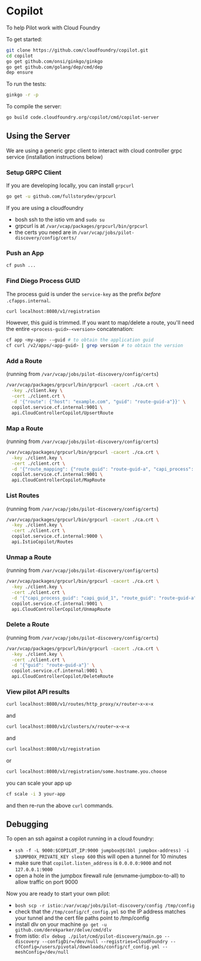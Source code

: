 # Copilot

To help Pilot work with Cloud Foundry

To get started:

```sh
git clone https://github.com/cloudfoundry/copilot.git
cd copilot
go get github.com/onsi/ginkgo/ginkgo
go get github.com/golang/dep/cmd/dep
dep ensure
```

To run the tests:

```sh
ginkgo -r -p
```

To compile the server:

```sh
go build code.cloudfoundry.org/copilot/cmd/copilot-server
```

## Using the Server

We are using a generic grpc client to interact with cloud controller grpc service (installation instructions below)

### Setup GRPC Client

If you are developing locally, you can install `grpcurl`
```sh
go get -u github.com/fullstorydev/grpcurl
```

If you are using a cloudfoundry
- bosh ssh to the istio vm and `sudo su`
- grpcurl is at `/var/vcap/packages/grpcurl/bin/grpcurl`
- the certs you need are in `/var/vcap/jobs/pilot-discovery/config/certs/`


### Push an App

```sh
cf push ...
```

### Find Diego Process GUID
The process guid is under the `service-key` as the prefix *before* `.cfapps.internal`.

```sh
curl localhost:8080/v1/registration
```

However, this guid is trimmed. If you want to map/delete a route, you'll need the entire `<process-guid>-<version>` concatenation:

```sh
cf app <my-app> --guid # to obtain the application guid
cf curl /v2/apps/<app-guid> | grep version # to obtain the version
```

### Add a Route

(running from `/var/vcap/jobs/pilot-discovery/config/certs`)
```sh
/var/vcap/packages/grpcurl/bin/grpcurl -cacert ./ca.crt \
  -key ./client.key \
  -cert ./client.crt \
  -d '{"route": {"host": "example.com", "guid": "route-guid-a"}}' \
  copilot.service.cf.internal:9001 \
  api.CloudControllerCopilot/UpsertRoute
```

### Map a Route

(running from `/var/vcap/jobs/pilot-discovery/config/certs`)
```sh
/var/vcap/packages/grpcurl/bin/grpcurl -cacert ./ca.crt \
  -key ./client.key \
  -cert ./client.crt \
  -d '{"route_mapping": {"route_guid": "route-guid-a", "capi_process": {"diego_process_guid": "diego_guid_1", "guid": "capi_guid_1"}}}' \
  copilot.service.cf.internal:9001 \
  api.CloudControllerCopilot/MapRoute
```

### List Routes

(running from `/var/vcap/jobs/pilot-discovery/config/certs`)
```sh
/var/vcap/packages/grpcurl/bin/grpcurl -cacert ./ca.crt \
  -key ./client.key \
  -cert ./client.crt \
  copilot.service.cf.internal:9000 \
  api.IstioCopilot/Routes
```

### Unmap a Route

(running from `/var/vcap/jobs/pilot-discovery/config/certs`)
```sh
/var/vcap/packages/grpcurl/bin/grpcurl -cacert ./ca.crt \
  -key ./client.key \
  -cert ./client.crt \
  -d '{"capi_process_guid": "capi_guid_1", "route_guid": "route-guid-a"}' \
  copilot.service.cf.internal:9001 \
  api.CloudControllerCopilot/UnmapRoute
```

### Delete a Route

(running from `/var/vcap/jobs/pilot-discovery/config/certs`)
```sh
/var/vcap/packages/grpcurl/bin/grpcurl -cacert ./ca.crt \
  -key ./client.key \
  -cert ./client.crt \
  -d '{"guid": "route-guid-a"}' \
  copilot.service.cf.internal:9001 \
  api.CloudControllerCopilot/DeleteRoute
```


### View pilot API results
```sh
curl localhost:8080/v1/routes/http_proxy/x/router~x~x~x
```

and

```sh
curl localhost:8080/v1/clusters/x/router~x~x~x
```

and

```sh
curl localhost:8080/v1/registration
```

or

```sh
curl localhost:8080/v1/registration/some.hostname.you.choose
```

you can scale your app up

```sh
cf scale -i 3 your-app
```

and then re-run the above `curl` commands.

## Debugging

To open an ssh against a copilot running in a cloud foundry:

- `ssh -f -L 9000:$COPILOT_IP:9000 jumpbox@$(bbl jumpbox-address) -i $JUMPBOX_PRIVATE_KEY sleep 600` this will open a tunnel for 10 minutes
- make sure that `copilot.listen_address` is `0.0.0.0:9000` and not `127.0.0.1:9000`
- open a hole in the jumpbox firewall rule (envname-jumpbox-to-all) to allow traffic on port 9000

Now you are ready to start your own pilot:

- `bosh scp -r istio:/var/vcap/jobs/pilot-discovery/config /tmp/config`
- check that the `/tmp/config/cf_config.yml` so the IP address matches your tunnel and the cert file paths point to /tmp/config
- install dlv on your machine `go get -u github.com/derekparker/delve/cmd/dlv`
- from istio: `dlv debug ./pilot/cmd/pilot-discovery/main.go -- discovery --configDir=/dev/null --registries=CloudFoundry --cfConfig=/users/pivotal/downloads/config/cf_config.yml --meshConfig=/dev/null`

